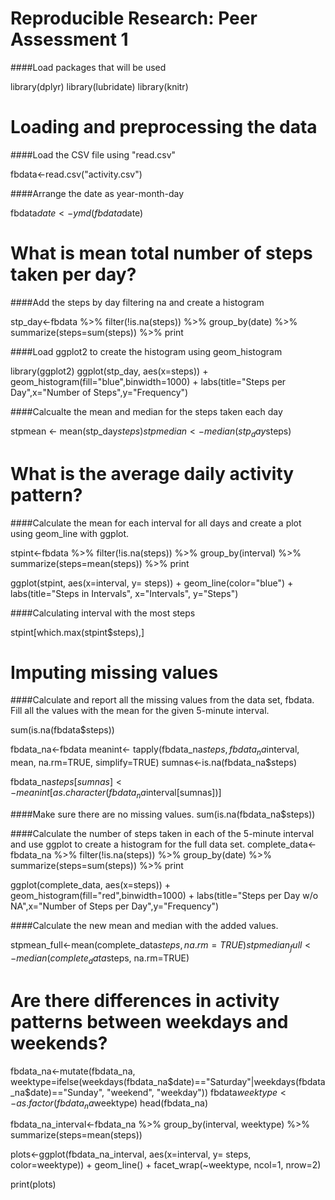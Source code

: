 # Reproducible Research: Peer Assessment 1

####Load packages that will be used

library(dplyr)
library(lubridate)
library(knitr)

# Loading and preprocessing the data
####Load the CSV file using "read.csv"

fbdata<-read.csv("activity.csv")

####Arrange the date as year-month-day

fbdata$date<-ymd(fbdata$date)

# What is mean total number of steps taken per day?
####Add the steps by day filtering na and create a histogram

stp_day<-fbdata %>%
filter(!is.na(steps)) %>%
group_by(date) %>%
summarize(steps=sum(steps)) %>%
print

####Load ggplot2 to create the histogram using geom_histogram

library(ggplot2)
ggplot(stp_day, aes(x=steps)) +
geom_histogram(fill="blue",binwidth=1000) +
labs(title="Steps per Day",x="Number of Steps",y="Frequency")

####Calcualte the mean and median for the steps taken each day

stpmean <- mean(stp_day$steps)
stpmedian<-median(stp_day$steps)

# What is the average daily activity pattern?
####Calculate the mean for each interval for all days and create a plot using geom_line with ggplot.

stpint<-fbdata %>%
filter(!is.na(steps)) %>%
group_by(interval) %>%
summarize(steps=mean(steps)) %>%
print

ggplot(stpint, aes(x=interval, y= steps)) +
geom_line(color="blue") +
labs(title="Steps in Intervals", x="Intervals", y="Steps")

####Calculating interval with the most steps

stpint[which.max(stpint$steps),]

# Imputing missing values
####Calculate and report all the missing values from the data set, fbdata.  Fill all the values with the mean for the given 5-minute interval.

sum(is.na(fbdata$steps))

fbdata_na<-fbdata
meanint<- tapply(fbdata_na$steps, fbdata_na$interval, mean, na.rm=TRUE, simplify=TRUE)
sumnas<-is.na(fbdata_na$steps)

fbdata_na$steps[sumnas]<-meanint[as.character(fbdata_na$interval[sumnas])]

####Make sure there are no missing values.
sum(is.na(fbdata_na$steps))

####Calculate the number of steps taken in each of the 5-minute interval and use ggplot to create a histogram for the full data set.
complete_data<-fbdata_na %>%
filter(!is.na(steps)) %>%
group_by(date) %>%
summarize(steps=sum(steps)) %>%
print



ggplot(complete_data, aes(x=steps)) +
geom_histogram(fill="red",binwidth=1000) +
labs(title="Steps per Day w/o NA",x="Number of Steps per Day",y="Frequency")

####Calculate the new mean and median with the added values.

stpmean_full<-mean(complete_data$steps, na.rm=TRUE)
stpmedian_full<-median(complete_data$steps, na.rm=TRUE)

# Are there differences in activity patterns between weekdays and weekends?

fbdata_na<-mutate(fbdata_na, weektype=ifelse(weekdays(fbdata_na$date)=="Saturday"|weekdays(fbdata_na$date)=="Sunday", "weekend", "weekday"))
fbdata$weektype<-as.factor(fbdata_na$weektype)
head(fbdata_na)

fbdata_na_interval<-fbdata_na %>%
group_by(interval, weektype) %>%
summarize(steps=mean(steps))

plots<-ggplot(fbdata_na_interval, aes(x=interval, y= steps, color=weektype)) +
geom_line() +
facet_wrap(~weektype, ncol=1, nrow=2)

print(plots)
